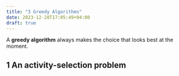 ```yaml
---
title: "3 Greedy Algorithms"
date: 2023-12-28T17:05:49+04:00
draft: true
---
```


A **greedy algorithm** always makes the choice that looks best at the moment.

## 1 An activity-selection problem
